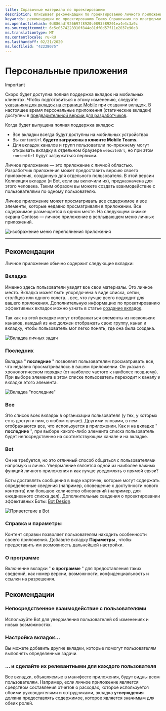 ```yaml
---
title: Справочные материалы по проектированию
description: Описывает рекомендации по проектированию личного приложения
keywords: рекомендации по проектированию Teams Справочник по платформам личные приложения
ms.openlocfilehash: 0d886adf926697f8920c0893589201ea4e4c3a9c
ms.sourcegitcommit: 6c5c0574228310f844c81df0d57f11e2037e90c8
ms.translationtype: MT
ms.contentlocale: ru-RU
ms.lasthandoff: 02/21/2020
ms.locfileid: "42228075"
---
```

# <a name="personal-apps"></a>Персональные приложения

> [!Important]
> Скоро будет доступна полная поддержка вкладок на мобильных клиентах. Чтобы подготовиться к этому изменению, следуйте [указаниям для вкладок на странице Mobile](~/tabs/design/tabs-mobile.md) при создании вкладок. В настоящее время персональные приложения (статические вкладки) доступны в [предварительной версии для разработчиков](~/resources/dev-preview/developer-preview-intro.md).
>
> Когда будет выпущена полная поддержка вкладок:
>
> * Все вкладки всегда будут доступны на мобильных устройствах
> * Вы `contentUrl` **будете загружены в клиенте Mobile Teams**.
> * Для вкладок каналов и групп пользователи по-прежнему могут открывать вкладку в отдельном браузере `websiteUrl`, но при этом `contentUrl` будут загружаться первыми.

Личное приложение — это приложение с личной областью. Разработчик приложения может предоставить версию своего приложения, созданную для отдельного пользователя. В этой версии Коллекция вкладок (и Bot, если вы включили их), предназначена для этого человека. Таким образом вы можете создать взаимодействие с пользователями по одному пользователю.

Личное приложение может просматривать все содержимое и все элементы, которые недавно просматривали в приложении. Все содержимое размещается в одном месте. На следующем снимке экрана Contoso — личное приложение в всплывающем меню личных приложений.

![изображение меню переполнения приложения](~/assets/images/Personal-apps-App-flyout.png)

---

## <a name="guidelines"></a>Рекомендации

Личное приложение обычно содержит следующие вкладки:

### <a name="your-tab"></a>Вкладка

Именно здесь пользователи увидят все свои материалы. Это личное место. Вкладка может быть упорядочена в виде списка, сетки, столбцов или одного холста... все, что лучше всего подходит для вашего приложения. Дополнительную информацию по проектированию эффективных вкладок можно узнать в статье [создание вкладок](../../tabs/design/tabs.md).

Так как на этой вкладке могут отображаться элементы из нескольких каналов, каждый из них должен отображать свою группу, канал и вкладку, чтобы пользователь мог легко понять, где она была создана.

![Вкладка личных задач](~/assets/images/Personal-apps-MY-tab.png)

### <a name="recent"></a>Последних

Вкладка " **последние** " позволяет пользователям просматривать все, что недавно просматривалось в вашем приложении. Он указан в хронологическом порядке (от наиболее частого к наиболее позднему). При выборе элемента в этом списке пользователь переходит к каналу и вкладке этого элемента.

![Вкладка "последние"](~/assets/images/Personal-apps-Recent-tab.png)

### <a name="all"></a>Все

Это список всех вкладок в организации пользователя (у тех, у которых есть доступ к ним, в любом случае). Другими словами, в нем отображаются все, что используется в приложении. Как и на вкладке " **последние** ", при выборе какого-либо элемента списка пользователь будет непосредственно на соответствующем канале и на вкладке.

### <a name="bot"></a>Bot

Он не требуется, но это отличный способ общаться с пользователями напрямую и лично. Уведомление является одной из наиболее важных функций личного приложения и как лучше уведомлять о прямой связи?

Боты доставлять сообщения в виде карточек, которые могут содержать определенные сведения (например, оповещение о доступности нового контента) или большое количество обновлений (например, для ежедневного списка дел). Дополнительные сведения о проектировании эффективных Боты: [Bot Design](../../bots/design/bots.md).

![Приветствие в Bot](~/assets/images/Personal-apps-Bot.png)

### <a name="help-and-settings"></a>Справка и параметры

Контент справки позволяет пользователям находить особенности своего приложения. Добавьте вкладку **Параметры** , чтобы предоставить им возможность дальнейшей настройки.

### <a name="about"></a>О программе

Включение вкладки " **о программе** " для предоставления таких сведений, как номер версии, возможности, конфиденциальность и ссылки на разрешения.

## <a name="best-practices"></a>Рекомендации

### <a name="communicate-directly-with-your-users"></a>Непосредственное взаимодействие с пользователями

Используйте Bot для уведомления пользователей об изменениях и новых возможностях.

### <a name="customize-your-tabs"></a>Настройка вкладок...

Вы можете добавить другие вкладки, которые помогут пользователям выполнять определенные задачи.

### <a name="and-make-them-relevant-to-every-user"></a>... и сделайте их релевантными для каждого пользователя

Все вкладки, объявляемые в манифесте приложения, будут видны всем пользователям. Например, если личное приложение является средством составления отчетов о расходах, которое используется обоими руководителями и сотрудниками, вкладка **утверждения** должна предоставлять содержимое, которое является значимым для обеих ролей.
